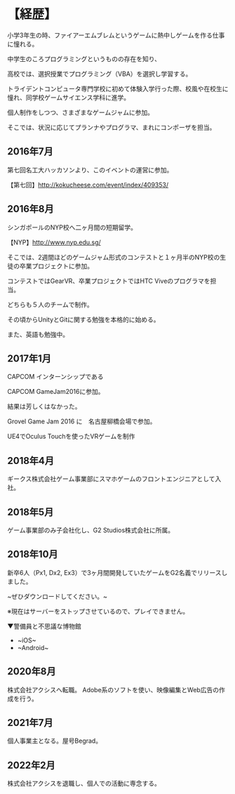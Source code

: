 # 【経歴】

小学3年生の時、ファイアーエムブレムというゲームに熱中しゲームを作る仕事に憧れる。

中学生のころプログラミングというものの存在を知り、

高校では、選択授業でプログラミング（VBA）を選択し学習する。

トライデントコンピュータ専門学校に初めて体験入学行った際、校風や在校生に憧れ、同学校ゲームサイエンス学科に進学。

個人制作をしつつ、さまざまなゲームジャムに参加。

そこでは、状況に応じてプランナやプログラマ、まれにコンポーザを担当。


## 2016年7月

第七回名工大ハッカソンより、このイベントの運営に参加。

【第七回】http://kokucheese.com/event/index/409353/


## 2016年8月

シンガポールのNYP校へ二ヶ月間の短期留学。

【NYP】http://www.nyp.edu.sg/

そこでは、2週間ほどのゲームジャム形式のコンテストと１ヶ月半のNYP校の生徒の卒業プロジェクトに参加。

コンテストではGearVR、卒業プロジェクトではHTC Viveのプログラマを担当。

どちらも５人のチームで制作。

その頃からUnityとGitに関する勉強を本格的に始める。

また、英語も勉強中。


## 2017年1月

CAPCOM インターンシップである

CAPCOM GameJam2016に参加。

結果は芳しくはなかった。

Grovel Game Jam 2016 に　名古屋柳橋会場で参加。

UE4でOculus Touchを使ったVRゲームを制作


## 2018年4月

ギークス株式会社ゲーム事業部にスマホゲームのフロントエンジニアとして入社。


## 2018年5月

ゲーム事業部のみ子会社化し、G2 Studios株式会社に所属。


## 2018年10月

新卒6人（Px1, Dx2, Ex3）で3ヶ月間開発していたゲームをG2名義でリリースしました。

~ぜひダウンロードしてください。~ 

※現在はサーバーをストップさせているので、プレイできません。

▼警備員と不思議な博物館
* ~iOS~
* ~Android~

## 2020年8月

株式会社アクシスへ転職。
Adobe系のソフトを使い、映像編集とWeb広告の作成を行う。

## 2021年7月

個人事業主となる。屋号Begrad。

## 2022年2月

株式会社アクシスを退職し、個人での活動に専念する。

